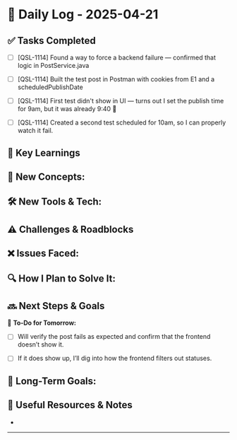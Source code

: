 
# 📝 Daily Log - 2025-04-21

## ✅ Tasks Completed
- [ ] [QSL-1114] Found a way to force a backend failure  — confirmed that logic in PostService.java
- [ ] [QSL-1114] Built the test post in Postman with cookies from E1 and a scheduledPublishDate
- [ ] [QSL-1114] First test didn't show in UI — turns out I set the publish time for 9am, but it was already 9:40 🫠
- [ ] [QSL-1114] Created a second test scheduled for 10am, so I can properly watch it fail.





## 📖 Key Learnings
📌 **New Concepts:**
-

🛠 **New Tools & Tech:**
-

## ⚠️ Challenges & Roadblocks
❌ **Issues Faced:**
-

🔍 **How I Plan to Solve It:**
-

## 🔜 Next Steps & Goals
🎯 **To-Do for Tomorrow:**
- [ ] Will verify the post fails as expected and confirm that the frontend doesn’t show it.
- [ ] If it does show up, I’ll dig into how the frontend filters out statuses.



📅 **Long-Term Goals:**
-

## 🔗 Useful Resources & Notes
-

---

